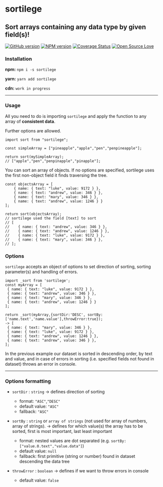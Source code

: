 
# sortilege

## Sort arrays containing any data type by given field(s)!

[![GitHub version](https://badge.fury.io/gh/dariorinaldi%2Fsort-everything.svg)](https://badge.fury.io/gh/dariorinaldi%2Fsort-everything)
[![NPM version](https://badge.fury.io/js/sortilege.svg)](http://badge.fury.io/js/sortilege)
[![Coverage Status](https://coveralls.io/repos/dariorinaldi/sort-everything/badge.svg)](https://coveralls.io/r/boennemann/badges)
[![Open Source Love](https://badges.frapsoft.com/os/mit/mit.svg?v=102)](https://github.com/ellerbrock/open-source-badge/)

### Installation

**npm:**
`npm i -s sortilege`

**yarn:**
`yarn add sortilege`

**cdn:**
`work in progress`

  
---
### Usage

All you need to do is importing `sortilege` and apply the function to any array of **consistent data**.

Further options are allowed.
  
```es6
import sort from "sortilege";
    
const simpleArray = ["pineapple","apple","pen","penpineapple"];
    
return sort(mySimpleArray); 
// ["apple","pen","penpinapple","pinapple"];
```

You can sort an array of objects. If no options are specified, sortilege uses 
the first non-object field it finds traversing the tree.
	
```es6
const objectsArray = [
	{ name: { text: "luke", value: 9172 } },
	{ name: { text: "andrew", value: 346 } },
	{ name: { text: "mary", value: 346 } },
	{ name: { text: "andrew", value: 1246 } }
];
    
return sort(objectsArray);
// sortilege used the field [text] to sort
// [
//    { name: { text: "andrew", value: 346 } },
//    { name: { text: "andrew", value: 1246 } },
//    { name: { text: "luke", value: 9172 } },
//    { name: { text: "mary", value: 346 } },
// ];
```

### Options

`sortilege` accepts an object of options to set direction of sorting, sorting parameter(s) and handling of errors.

    import _sort from 'sortilege';
	const myArray = [
	 { name: { text: "luke", value: 9172 } },
	 { name: { text: "andrew", value: 346 } },
	 { name: { text: "mary", value: 346 } },
	 { name: { text: "andrew", value: 1246 } }
	];

	return _sort(myArray,{sortDir:'DESC', sortBy:['name.text','name.value'],throwError:true});
    -> [
	 { name: { text: "mary", value: 346 } },
	 { name: { text: "luke", value: 9172 } },
	 { name: { text: "andrew", value: 1246 } },
	 { name: { text: "andrew", value: 346 } },
	];

In the previous example our dataset is sorted in descending order, by text and value, and in case of errors in sorting (i.e. specified fields not found in dataset) throws an error in console.

---
### Options formatting

-  `sortDir` : `string` -> defines direction of sorting
	- format: `"ASC"`,`"DESC"`
	- default value: `"ASC"`
	- fallback: `"ASC"`

  
-  `sortBy` : `string` or `array of strings` (not used for array of numbers, array of strings). -> defines for which value(s) the array has to be sorted, first is most important, last least important
	- format: nested values are dot separated (e.g. `sortBy:["value.0.text","value.data"]`)
	- default value: `null`
	- fallback: first primitive (string or number) found in dataset descending the data tree


-  `throwError` : `boolean` -> defines if we want to throw errors in console
	- default value: `false`

